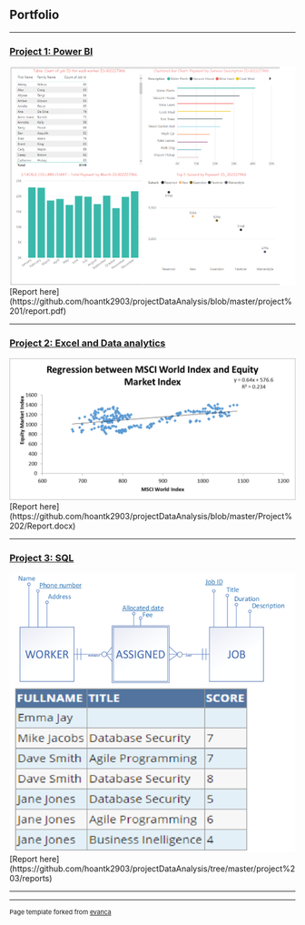 ## Portfolio

---



### [Project 1: Power BI](https://github.com/hoantk2903/projectDataAnalysis/tree/master/project%201)
<img src="images/project1.png?raw=true"/>
[Report here](https://github.com/hoantk2903/projectDataAnalysis/blob/master/project%201/report.pdf)

---
### [Project 2: Excel and Data analytics](https://github.com/hoantk2903/projectDataAnalysis/tree/master/Project%202)
<img src="images/project2.png?raw=true"/>
[Report here](https://github.com/hoantk2903/projectDataAnalysis/blob/master/Project%202/Report.docx)

---
### [Project 3: SQL](https://github.com/hoantk2903/projectDataAnalysis/tree/master/project%203)
<img src="images/project3.png?raw=true"/>
[Report here](https://github.com/hoantk2903/projectDataAnalysis/tree/master/project%203/reports)

---





---
<p style="font-size:11px">Page template forked from <a href="https://github.com/evanca/quick-portfolio">evanca</a></p>
<!-- Remove above link if you don't want to attibute -->
